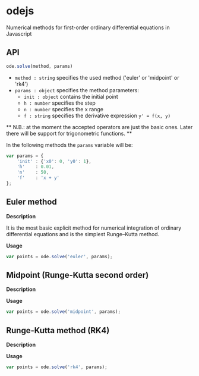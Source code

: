 # odejs
Numerical methods for first-order ordinary differential equations in Javascript

## API
```javascript
ode.solve(method, params)
```
- `method : string` specifies the used method ('euler' or 'midpoint' or 'rk4')
- `params : object` specifies the method parameters:
    - `init : object` contains the initial point
    - `h : number` specifies the step
    - `n : number` specifies the x range
    - `f : string` specifies the derivative expression `y' = f(x, y)`

** N.B.: at the moment the accepted operators are just the basic ones. Later there will be support for trigonometric functions. **

In the following methods the `params` variable will be:
```javascript
var params = {
    'init' : {'x0': 0, 'y0': 1},
    'h'    : 0.01,
    'n'    : 50,
    'f'    : 'x + y'
};
```

## Euler method
**Description**

It is the most basic explicit method for numerical integration of ordinary differential equations and is the simplest Runge–Kutta method.

**Usage**
```javascript
var points = ode.solve('euler', params);
```

## Midpoint (Runge-Kutta second order)
**Description**

**Usage**
```javascript
var points = ode.solve('midpoint', params);
```

## Runge-Kutta method (RK4)
**Description**


**Usage**
```javascript
var points = ode.solve('rk4', params);
```
